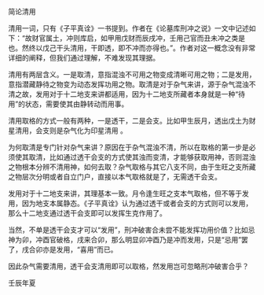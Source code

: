 简论清用

清用一词，只有《子平真诠》一书提到。作者在《论墓库刑冲之说》一文中记述如下：“故财官属土，冲则库启，如甲用戊财而辰戌冲，壬用己官而丑未冲之类是也。然终以戊己干头清用，干即透，即不冲而亦得也。”。作者对这一概念没有非常详细的阐释，但我们通过理解，不难发现其理据。

清用有两层含义。一是取清，意指混浊不可用之物变成清晰可用之物；二是发用，意指潜藏静待之物变为动态发挥功用之物。取清是对于杂气来讲，源于杂气混浊不清之故，发用对于十二地支来讲都适用，因为十二地支所藏者本身就是一种“待用”的状态，需要使其由静转动而用事。

清用取格的方式一般有两种，一是透干，二是会支。比如甲生辰月，透出戊土为财星清用，会支则是杂气化为印星清用 。

为何取清是专门针对杂气来讲？原因在于杂气混浊不清，所以在取格的第一步是必须使其取清，比如通过透干会支的方式使其浊而变清，才能够获取用神，否则混浊之物根本分辨不清用神，如何去取？杂气取格与其它八支不同，由于生旺之支所藏之物层次分明或者自立门户，直接以本气取格就是了，无需透干会支。

发用对于十二地支来讲，其理基本一致。月令逢生旺之支本气取格，但不等于发用，因为地支本属静态。《子平真诠》认为通过透干或者会支的方式则可以发用，那么十二地支通过透干会支即可以发挥生克作用了。

当然，不单是透干会支才可以“发用”，刑冲破害合未尝不能发挥功用价值？比如忌神为卯，冲酉官破格，戌来合卯，那么明显卯冲酉乃是冲而发用，只是“忌用”罢了，戌合卯亦是发用，“喜用”而已。

因此杂气需要清用，透干会支清用即可以取格，然发用岂可忽略刑冲破害合乎？

壬辰年夏

